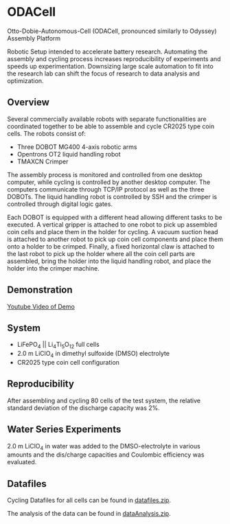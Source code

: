 # ODACell
Otto-Dobie-Autonomous-Cell (ODACell, pronounced similarly to Odyssey) Assembly Platform

Robotic Setup intended to accelerate battery research. Automating the assembly and cycling process increases reproducibility of experiments and speeds up experimentation. Downsizing large scale automation to fit into the research lab can shift the focus of research to data analysis and optimization.  

## Overview
Several commercially available robots with separate functionalities are coordinated together to be able to assemble and cycle CR2025 type coin cells. The robots consist of:
- Three DOBOT MG400 4-axis robotic arms
- Opentrons OT2 liquid handling robot
- TMAXCN Crimper

The assembly process is monitored and controlled from one desktop computer, while cycling is controlled by another desktop computer. The computers communicate through TCP/IP protocol as well as the three DOBOTs. The liquid handling robot is controlled by SSH and the crimper is controlled through digital logic gates. 

Each DOBOT is equipped with a different head allowing different tasks to be executed. A vertical gripper is attached to one robot to pick up assembled coin cells and place them in the holder for cycling. A vacuum suction head is attached to another robot to pick up coin cell components and place them onto a holder to be crimped. Finally, a fixed horizontal claw is attached to the last robot to pick up the holder where all the coin cell parts are assembled, bring the holder into the liquid handling robot, and place the holder into the crimper machine.

## Demonstration
[Youtube Video of Demo](https://youtu.be/r_yq-H4orKE)

## System
- LiFePO<sub>4</sub> || Li<sub>4</sub>Ti<sub>5</sub>O<sub>12</sub> full cells 
- 2.0 m LiClO<sub>4</sub> in dimethyl sulfoxide (DMSO) electrolyte
- CR2025 type coin cell configuration

## Reproducibility
After assembling and cycling 80 cells of the test system, the relative standard deviation of the discharge capacity was 2%.

## Water Series Experiments
2.0 m LiClO<sub>4</sub> in water was added to the DMSO-electrolyte in various amounts and the dis/charge capacities and Coulombic efficiency was evaluated.

## Datafiles
Cycling Datafiles for all cells can be found in [datafiles.zip](datafiles.zip).

The analysis of the data can be found in [dataAnalysis.zip](dataAnalysis.zip).
